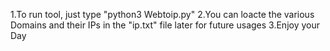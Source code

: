 1.To run tool, just type "python3 Webtoip.py"
2.You can loacte the various Domains and their IPs in the "ip.txt" file later for future usages
3.Enjoy your Day
